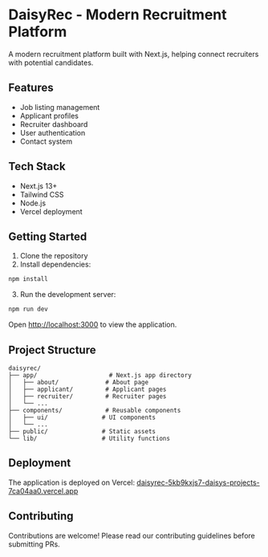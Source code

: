 # DaisyRec - Modern Recruitment Platform

A modern recruitment platform built with Next.js, helping connect recruiters with potential candidates.

## Features

- Job listing management
- Applicant profiles
- Recruiter dashboard
- User authentication
- Contact system

## Tech Stack

- Next.js 13+
- Tailwind CSS
- Node.js
- Vercel deployment

## Getting Started

1. Clone the repository
2. Install dependencies:
```bash
npm install
```
3. Run the development server:
```bash
npm run dev
```

Open [http://localhost:3000](http://localhost:3000) to view the application.

## Project Structure

```
daisyrec/
├── app/                    # Next.js app directory
│   ├── about/             # About page
│   ├── applicant/         # Applicant pages
│   ├── recruiter/         # Recruiter pages
│   └── ...
├── components/            # Reusable components
│   ├── ui/               # UI components
│   └── ...
├── public/               # Static assets
└── lib/                  # Utility functions
```

## Deployment

The application is deployed on Vercel:
[daisyrec-5kb9kxjs7-daisys-projects-7ca04aa0.vercel.app](https://daisyrec-5kb9kxjs7-daisys-projects-7ca04aa0.vercel.app)

## Contributing

Contributions are welcome! Please read our contributing guidelines before submitting PRs.
